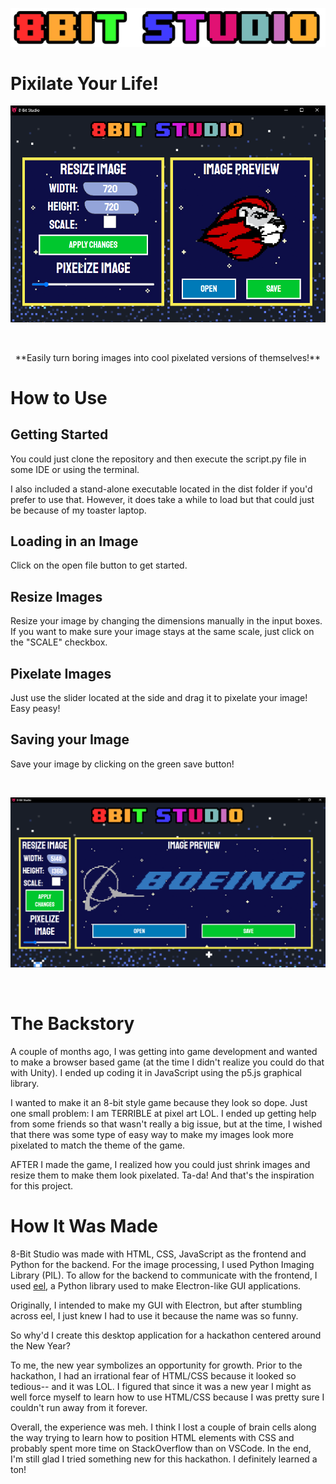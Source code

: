 <p align="center">
<img src="web/assets/header.png">
</p>


# Pixilate Your Life!
<p align="center">
<img src="screenshots/screenshot_1.png">
</p>

<br>

<p align="center">**Easily turn boring images into cool pixelated versions of themselves!**</p>

# How to Use

## Getting Started
You could just clone the repository and then execute the script.py file in some IDE or using the terminal. 

I also included a stand-alone executable located in the dist folder if you'd prefer to use that. However, it does take a while to load but that could just be because of my toaster laptop. 

## Loading in an Image
Click on the open file button to get started.

## Resize Images
Resize your image by changing the dimensions manually in the input boxes. If you want to make sure your image stays at the same scale, just click on the "SCALE" checkbox. 

## Pixelate Images
Just use the slider located at the side and drag it to pixelate your image! Easy peasy!

## Saving your Image
Save your image by clicking on the green save button!

<br>

<p align="center">
<img src="screenshots/screenshot_2.png">
</p>

<br>

# The Backstory
A couple of months ago, I was getting into game development and wanted to make a browser based game (at the time I didn't realize you could do that with Unity). I ended up coding it in JavaScript using the p5.js graphical library.

I wanted to make it an 8-bit style game because they look so dope. Just one small problem: I am TERRIBLE at pixel art LOL. I ended up getting help from some friends so that wasn't really a big issue, but at the time, I wished that there was some type of easy way to make my images look more pixelated to match the theme of the game. 

AFTER I made the game, I realized how you could just shrink images and resize them to make them look pixelated. Ta-da! And that's the inspiration for this project.


# How It Was Made
8-Bit Studio was made with HTML, CSS, JavaScript as the frontend and Python for the backend. For the image processing, I used Python Imaging Library (PIL). To allow for the backend to communicate with the frontend, I used [eel](https://github.com/samuelhwilliams/Eel), a Python library used to make Electron-like GUI applications. 

Originally, I intended to make my GUI with Electron, but after stumbling across eel, I just knew I had to use it because the name was so funny.

So why'd I create this desktop application for a hackathon centered around the New Year? 

To me, the new year symbolizes an opportunity for growth. Prior to the hackathon, I had an irrational fear of HTML/CSS because it looked so tedious-- and it was LOL. I figured that since it was a new year I might as well force myself to learn how to use HTML/CSS because I was pretty sure I couldn't run away from it forever.

Overall, the experience was meh. I think I lost a couple of brain cells along the way trying to learn how to position HTML elements with CSS and probably spent more time on StackOverflow than on VSCode. In the end, I'm still glad I tried something new for this hackathon. I definitely learned a ton!

